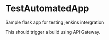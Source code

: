 # TestAutomatedApp

Sample flask app for testing jenkins intergration

This should trigger a build using API Gateway.
